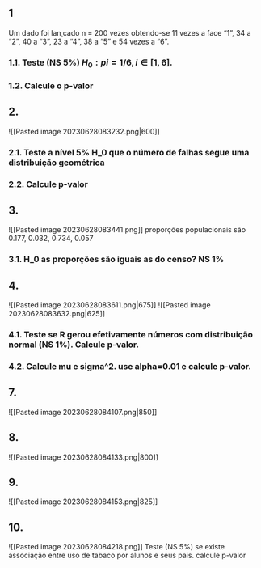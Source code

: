 ## 1
Um dado foi lan¸cado n = 200 vezes obtendo-se 11 vezes a face “1”, 34 a “2”, 40 a
“3”, 23 a “4”, 38 a “5” e 54 vezes a “6”.

### 1.1. Teste (NS 5%) $H_0: pi=1/6, i\in [1,6]$.
### 1.2. Calcule o p-valor


## 2.
![[Pasted image 20230628083232.png|600]]

### 2.1. Teste a nível 5% H_0 que o número de falhas segue uma distribuição geométrica

### 2.2. Calcule p-valor

## 3.
![[Pasted image 20230628083441.png]]
proporções populacionais são 0.177, 0.032, 0.734, 0.057

### 3.1. H_0 as proporções são iguais as do censo? NS 1%

## 4.
![[Pasted image 20230628083611.png|675]]
![[Pasted image 20230628083632.png|625]]

### 4.1. Teste se R gerou efetivamente números com distribuição normal (NS 1%). Calcule p-valor.
### 4.2. Calcule mu e sigma^2. use alpha=0.01 e calcule p-valor.

## 7. 
![[Pasted image 20230628084107.png|850]]

## 8.
![[Pasted image 20230628084133.png|800]]

## 9.
![[Pasted image 20230628084153.png|825]]

## 10.
![[Pasted image 20230628084218.png]]
Teste (NS 5%) se existe associação entre uso de tabaco por alunos e seus pais. calcule p-valor
